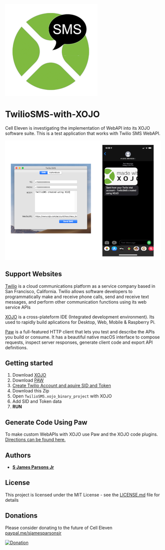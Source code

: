 ![TwilioSMS_XOJO Logo](/TwilioSMS_XOJO.png)

# TwilioSMS-with-XOJO

Cell Eleven is investigating the implementation of WebAPI into its XOJO software suite.  This is a test application that works with Twilio SMS WebAPI.

![TwilioSMS_XOJO_iPhone](/TwilioSMS_iPhone_Image.png)


## Support Websites
[Twilio](https://www.twilio.com/) is a cloud communications platform as a service company based in San Francisco, California. Twilio allows software developers to programmatically make and receive phone calls, send and receive text messages, and perform other communication functions using its web service APIs

[XOJO](https://www.xojo.com/) is a cross-plateform IDE (Integrated development environment).  Its used to rapidly build aplications for Desktop, Web, Mobile & Raspberry Pi.

[Paw](https://paw.cloud/) is a full-featured HTTP client that lets you test and describe the APIs you build or consume. It has a beautiful native macOS interface to compose requests, inspect server responses, generate client code and export API definitions.


## Getting started
 1. Download [XOJO](https://www.xojo.com/)
 2. Download [PAW](https://paw.cloud/)
 3. [Create Twilio Account and aquire SID and Token](https://www.youtube.com/watch?v=GZvSYJDk-us&t=4417s)
 4. Download this Zip
 5. Open ```TwilioSMS.xojo_binary_project``` with XOJO
 6. Add SID and Token data
 7. **RUN**

## Generate Code Using Paw
To make custom WebAPIs with XOJO use Paw and the XOJO code plugins.  [Directions can be found here.](https://blog.xojo.com/2016/01/06/generating-xojo-code-from-paw/)


## Authors

* **[S James Parsons Jr](https://www.linkedin.com/in/sjamesparsonsjr/)** 

## License

This project is licensed under the MIT License - see the [LICENSE.md](LICENSE.md) file for details

## Donations
Please consider donating to the future of Cell Eleven
[paypal.me/sjamesparsonsjr](https://www.paypal.com/paypalme/my/profile)


[![Donation](https://www.thenewatlantis.com/imgLib/20200417_paypal.jpg)](https://www.paypal.com/paypalme/my/profile)
